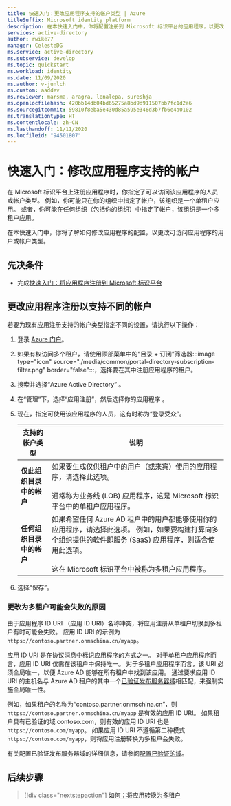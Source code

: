 ```yaml
---
title: 快速入门：更改应用程序支持的帐户类型 | Azure
titleSuffix: Microsoft identity platform
description: 在本快速入门中，你将配置注册到 Microsoft 标识平台的应用程序，以更改可以访问该应用程序的人员或帐户。
services: active-directory
author: rwike77
manager: CelesteDG
ms.service: active-directory
ms.subservice: develop
ms.topic: quickstart
ms.workload: identity
ms.date: 11/09/2020
ms.author: v-junlch
ms.custom: aaddev
ms.reviewer: marsma, aragra, lenalepa, sureshja
ms.openlocfilehash: 420bb14db04bd65275a8bd9d911507bb7fc1d2a6
ms.sourcegitcommit: 59810f8eba5e430d85a595e346d3b7fb6e4a0102
ms.translationtype: HT
ms.contentlocale: zh-CN
ms.lasthandoff: 11/11/2020
ms.locfileid: "94501807"
---
```

# <a name="quickstart-modify-the-accounts-supported-by-an-application"></a>快速入门：修改应用程序支持的帐户

在 Microsoft 标识平台上注册应用程序时，你指定了可以访问该应用程序的人员或帐户类型。 例如，你可能只在你的组织中指定了帐户，该组织是一个单租户应用。 或者，你可能在任何组织（包括你的组织）中指定了帐户，该组织是一个多租户应用。

在本快速入门中，你将了解如何修改应用程序的配置，以更改可访问应用程序的用户或帐户类型。

## <a name="prerequisites"></a>先决条件

* 完成[快速入门：将应用程序注册到 Microsoft 标识平台](quickstart-register-app.md)

## <a name="change-the-application-registration-to-support-different-accounts"></a>更改应用程序注册以支持不同的帐户

若要为现有应用注册支持的帐户类型指定不同的设置，请执行以下操作：

1. 登录 [Azure 门户](https://portal.azure.cn)。
1. 如果有权访问多个租户，请使用顶部菜单中的“目录 + 订阅”筛选器:::image type="icon" source="./media/common/portal-directory-subscription-filter.png" border="false":::，选择要在其中注册应用程序的租户。
1. 搜索并选择“Azure Active Directory”  。
1. 在“管理”下，选择“应用注册”，然后选择你的应用程序 。
1. 现在，指定可使用该应用程序的人员，这有时称为“登录受众”。

    | 支持的帐户类型 | 说明 |
    |-------------------------|-------------|
    | **仅此组织目录中的帐户** | 如果要生成仅供租户中的用户（或来宾）使用的应用程序，请选择此选项。<br><br>通常称为业务线 (LOB) 应用程序，这是 Microsoft 标识平台中的单租户应用程序。 |
    | **任何组织目录中的帐户** | 如果希望任何 Azure AD 租户中的用户都能够使用你的应用程序，请选择此选项。 例如，如果要构建打算向多个组织提供的软件即服务 (SaaS) 应用程序，则适合使用此选项。<br><br>这在 Microsoft 标识平台中被称为多租户应用程序。 |
1. 选择“保存”。

### <a name="why-changing-to-multi-tenant-can-fail"></a>更改为多租户可能会失败的原因

由于应用程序 ID URI （应用 ID URI）名称冲突，将应用注册从单租户切换到多租户有时可能会失败。 应用 ID URI 的示例为 `https://contoso.partner.onmschina.cn/myapp`。

应用 ID URI 是在协议消息中标识应用程序的方式之一。 对于单租户应用程序而言，应用 ID URI 仅需在该租户中保持唯一。 对于多租户应用程序而言，该 URI 必须全局唯一，以便 Azure AD 能够在所有租户中找到该应用。 通过要求应用 ID URI 的主机名与 Azure AD 租户的其中一个[已验证发布服务器域](howto-configure-publisher-domain.md)相匹配，来强制实施全局唯一性。

例如，如果租户的名称为“contoso.partner.onmschina.cn”，则 `https://contoso.partner.onmschina.cn/myapp` 是有效的应用 ID URI。 如果租户具有已验证的域 contoso.com，则有效的应用 ID URI 也是 `https://contoso.com/myapp`。 如果应用 ID URI 不遵循第二种模式 `https://contoso.com/myapp`，则将应用注册转换为多租户会失败。

有关配置已验证发布服务器域的详细信息，请参阅[配置已验证的域](quickstart-modify-supported-accounts.md)。

## <a name="next-steps"></a>后续步骤

> [!div class="nextstepaction"]
> [如何：将应用转换为多租户](howto-convert-app-to-be-multi-tenant.md)

